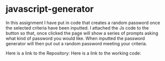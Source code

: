 # javascript-generator
In this assignment I have put in code that creates a random password once the selected criteria have been inputted. I attached the Js code to the button so that, once clicked the page will show a series of prompts asking what kind of password you would like. When inputted the password generator will then put out a random password meeting your criteria. 

Here is a link to the Repository: 
Here is a link to the working code: